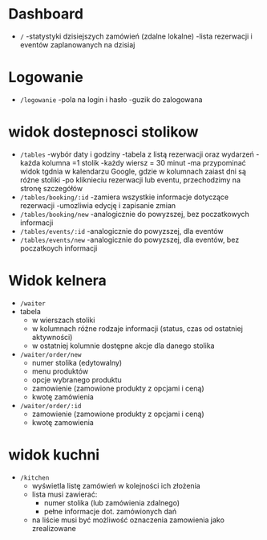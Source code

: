 # Dashboard

- `/`
  -statystyki dzisiejszych zamówień (zdalne lokalne)
  -lista rezerwacji i eventów zaplanowanych na dzisiaj

# Logowanie

- `/logowanie`
  -pola na login i hasło
  -guzik do zalogowana

# widok dostepnosci stolikow

- `/tables`
  -wybór daty i godziny
  -tabela z listą rezerwacji oraz wydarzeń
  -każda kolumna =1 stolik
  -każdy wiersz = 30 minut
  -ma przypominać widok tgdnia w kalendarzu Google, gdzie w kolumnach zaiast dni są różne stoliki
  -po kliknieciu rezerwacji lub eventu, przechodzimy na stronę szczegółów
- `/tables/booking/:id`
  -zamiera wszystkie informacje dotyczące rezerwacji
  -umozliwia edycję i zapisanie zmian
- `/tables/booking/new`
  -analogicznie do powyzszej, bez poczatkowych informacji
- `/tables/events/:id`
  -analogicznie do powyzszej, dla eventów
- `/tables/events/new`
  -analogicznie do powyzszej, dla eventów, bez poczatkoych informacji

# Widok kelnera

- `/waiter`
- tabela
  - w wierszach stoliki
  - w kolumnach różne rodzaje informacji (status, czas od ostatniej aktywności)
  - w ostatniej kolumnie dostępne akcje dla danego stolika
- `/waiter/order/new`
  - numer stolika (edytowalny)
  - menu produktów
  - opcje wybranego produktu
  - zamowienie (zamowione produkty z opcjami i ceną)
  - kwotę zamówienia
- `/waiter/order/:id`
  - zamowienie (zamowione produkty z opcjami i ceną)
  - kwotę zamowienia

# widok kuchni

- `/kitchen`
  - wyświetla listę zamówień w kolejności ich złożenia
  - lista musi zawierać:
    - numer stolika (lub zamówienia zdalnego)
    - pełne informacje dot. zamówionych dań
  - na liście musi być możliwość oznaczenia zamowienia jako zrealizowane
